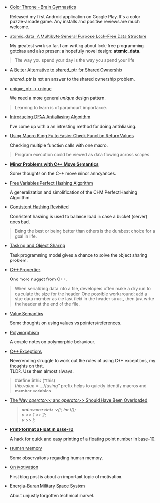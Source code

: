 

  * [Color Throne - Brain Gymnastics](color-throne.html)

    Released my first Android application on Google Play. It's a color puzzle-arcade game.
    Any installs and positive reviews are much welcome.


  * [atomic\_data: A Multibyte General Purpose Lock-Free Data Structure](atomic-data.html)

    My greatest work so far. I am writing about lock-free programming gotchas and also present
    a hopefully novel design: **atomic\_data**.


>   The way you spend your day is the way you spend your life


  * [A Better Alternative to shared\_ptr for Shared Ownership](link.html)

    *shared_ptr* is not an answer to the shared ownership problem.


  * [unique\_ptr -> unique](unique.html)

    We need a more general *unique* design pattern.


>   Learning to learn is of paramount importance.


  * [Introducing DFAA Antialiasing Algorithm](dfaa.html)

    I've come up with a an intresting method for doing antialiasing.


  * [Using Macro Kung Fu to Easier Check Function Return Values](macros-checking.html)

    Checking multiple function calls with one macro.


>   Program execution could be viewed as data flowing across scopes.


  * [**Minor Problems with C++ Move Semantics**](empty-value.html)

    Some thoughts on the C++ move minor annoyances.


  * [Free Variables Perfect Hashing Algorithm](perfect-hashing.html)

    A generalization and simplification of the CHM Perfect Hashing Algorithm.


  * [Consistent Hashing Revisited](random-probing.html)

    Consistent hashing is used to balance load in case a bucket (server) goes bad.

>   Being the best or being better than others is the dumbest choice for a goal in life.


  * [Tasking and Object Sharing](tasking.html)
    
    Task programming model gives a chance to solve the object sharing problem.


  * [C++ Properties](cpp-property.html)

    One more nugget from C++.


>   When serializing data into a file, developers often make a dry run to calculate
>   the size for the header. One possible workaround: add a size data member as the
>   last field in the header struct, then just write the header at the end of the file.


  * [Value Semantics](values.html)

    Some thoughts on using values vs pointers/references.


  * [Polymorphism](polymorphism.html)
    
    A couple notes on polymorphic behaviour.


  * [C++ Exceptions](exceptions.html)

    Neverending struggle to work out the rules of using C++ exceptions, my thoughts on that.  
    TLDR. Use them almost always.


>   #define $this (\*this)  
>   $this.value = ...  
>   //using '$' prefix helps to quickly identify macros and member variables


  * [The Way *operator&lt;&lt;* and *operator&gt;&gt;* Should Have Been Overloaded](vector-push.html)

    >*std::vector&lt;int&gt; v{}; int i{};*  
    >*v << 1 << 2;*  
    >*v >> i;*


  * [**Print-format a Float in Base-10**](print-fp.html)
  
    A hack for quick and easy printing of a floating point number in base-10.


  * [Human Memory](memory.html)

    Some observations regarding human memory.


  * [On Motivation](motivation.html)
  
    First blog post is about an important topic of motivation.
<!--

  * [Where Do We Come From? What Are We? Where Are We Going?](phylosophy.html)

    A deep question of the nature of our Universe.
-->

  * [Energia-Buran Military Space System](energia-buran.html)

    About unjustly forgotten technical marvel.


